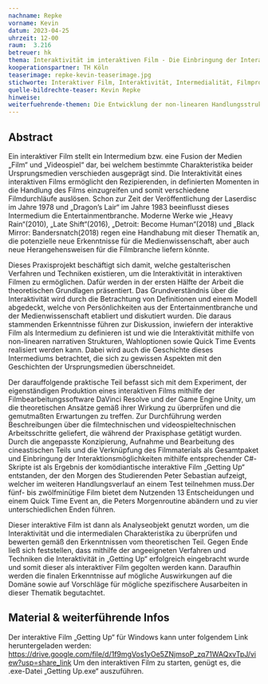 ```yaml
---
nachname: Repke
vorname: Kevin
datum: 2023-04-25
uhrzeit: 12-00
raum:  3.216
betreuer: hk
thema: Interaktivität im interaktiven Film - Die Einbringung der Interaktivität mittels gestalterischer Verfahren und Techniken
kooperationspartner: TH Köln
teaserimage: repke-kevin-teaserimage.jpg
stichworte: Interaktiver Film, Interaktivität, Intermedialität, Filmproduktion, Spieleentwicklung
quelle-bildrechte-teaser: Kevin Repke
hinweise:
weiterfuehrende-themen: Die Entwicklung der non-linearen Handlungsstruktur von interaktiven Filmen in Spielfilmlänge | Der interaktive Film als Kinoereignis | Die Entwicklung von interaktiven Serien
---
```


## Abstract

Ein interaktiver Film stellt ein Intermedium bzw. eine Fusion der Medien „Film“ und „Videospiel“ dar, bei welchem bestimmte Charakteristika beider Ursprungsmedien verschieden ausgeprägt sind. Die Interaktivität eines interaktiven Films ermöglicht den Rezipierenden, in definierten Momenten in die Handlung des Films einzugreifen und somit verschiedene Filmdurchläufe auslösen. Schon zur Zeit der Veröffentlichung der Laserdisc im Jahre 1978 und „Dragon’s Lair“ im Jahre 1983 beeinflusst dieses Intermedium die Entertainmentbranche. Moderne Werke wie „Heavy Rain“(2010), „Late Shift“(2016), „Detroit: Become Human“(2018) und „Black Mirror: Bandersnatch(2018) regen eine Handhabung mit dieser Thematik an, die potenzielle neue Erkenntnisse für die Medienwissenschaft, aber auch neue Herangehensweisen für die Filmbranche liefern könnte.

Dieses Praxisprojekt beschäftigt sich damit, welche gestalterischen Verfahren und Techniken existieren, um die Interaktivität in interaktiven Filmen zu ermöglichen. Dafür werden in der ersten Hälfte der Arbeit die theoretischen Grundlagen präsentiert. Das Grundverständnis über die Interaktivität wird durch die Betrachtung von Definitionen und einem Modell abgedeckt, welche von Persönlichkeiten aus der Entertainmentbranche und der Medienwissenschaft etabliert und diskutiert wurden. Die daraus stammenden Erkenntnisse führen zur Diskussion, inwiefern der interaktive Film als Intermedium zu definieren ist und wie die Interaktivität mithilfe von non-linearen narrativen Strukturen, Wahloptionen sowie Quick Time Events realisiert werden kann. Dabei wird auch die Geschichte dieses Intermediums betrachtet, die sich zu gewissen Aspekten mit den Geschichten der Ursprungsmedien überschneidet.

Der darauffolgende praktische Teil befasst sich mit dem Experiment, der eigenständigen Produktion eines interaktiven Films mithilfe der Filmbearbeitungssoftware DaVinci Resolve und der Game Engine Unity, um die theoretischen Ansätze gemäß ihrer Wirkung zu überprüfen und die gemutmaßten Erwartungen zu treffen. Zur Durchführung werden Beschreibungen über die filmtechnischen und videospieltechnischen Arbeitsschritte geliefert, die während der Praxisphase getätigt wurden. Durch die angepasste Konzipierung, Aufnahme und Bearbeitung des cineastischen Teils und die Verknüpfung des Filmmaterials als Gesamtpaket und Einbringung der Interaktionsmöglichkeiten mithilfe entsprechender C#-Skripte ist als Ergebnis der komödiantische interaktive Film „Getting Up“ entstanden, der den Morgen des Studierenden Peter Sebastian aufzeigt, welcher im weiteren Handlungsverlauf an einem Test teilnehmen muss.Der fünf- bis zwölfminütige Film bietet dem Nutzenden 13 Entscheidungen und einem Quick Time Event an, die Peters Morgenroutine abändern und zu vier unterschiedlichen Enden führen.

Dieser interaktive Film ist dann als Analyseobjekt genutzt worden, um die Interaktivität und die intermedialen Charakteristika zu überprüfen und bewerten gemäß den Erkenntnissen vom theoretischen Teil. Gegen Ende ließ sich feststellen, dass mithilfe der angeeigneten Verfahren und Techniken die Interaktivität in „Getting Up“ erfolgreich eingebracht wurde und somit dieser als interaktiver Film gegolten werden kann. Daraufhin werden die finalen Erkenntnisse auf mögliche Auswirkungen auf die Domäne sowie auf Vorschläge für mögliche spezifischere Ausarbeiten in dieser Thematik begutachtet.

## Material & weiterführende Infos
Der interaktive Film „Getting Up“ für Windows kann unter folgendem Link heruntergeladen werden: https://drive.google.com/file/d/1f9mgVos1yOe5ZNjmsoP_zq71WAQxvTpJ/view?usp=share_link
Um den interaktiven Film zu starten, genügt es, die .exe-Datei „Getting Up.exe“ auszuführen.
